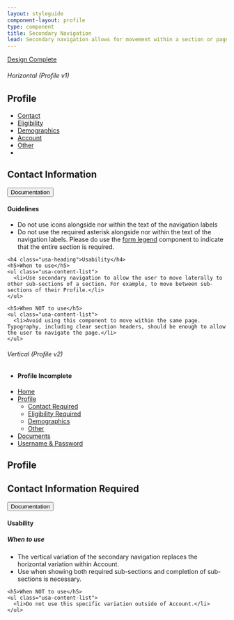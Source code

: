 ```yaml
---
layout: styleguide
component-layout: profile
type: component
title: Secondary Navigation
lead: Secondary navigation allows for movement within a section or page.
---
```


<a href="{{ site.baseurl }}/getting-started/#maturity" class="usa-label maturity design_complete">
  Design Complete
</a>

<h6 class="usa-heading-alt">Horizontal (Profile v1)</h6>
<div class="preview">
  <section class="usajobs-canvas">
    <h1>Profile</h1>
    <nav class="usajobs-nav-secondary" role="navigation" data-object="nav-secondary" data-target="#usajobs-nav-secondary-menu--profile">
      <div class="usajobs-nav-secondary__body" id="usajobs-menu-profile">
        <ul class="usajobs-nav-secondary__menu">
          <li class="usajobs-nav-secondary__container">
            <a class="usajobs-nav-secondary__item is-active" href="#contact">
              Contact
            </a>
          </li>
          <li class="usajobs-nav-secondary__container">
            <a class="usajobs-nav-secondary__item" href="#eligibility">
              Eligibility
            </a>
          </li>
          <li class="usajobs-nav-secondary__container">
            <a class="usajobs-nav-secondary__item" href="#demographics">
              Demographics
            </a>
          </li>
          <li class="usajobs-nav-secondary__container">
            <a class="usajobs-nav-secondary__item" href="#account">
              Account
            </a>
          </li>
          <li class="usajobs-nav-secondary__container">
            <a class="usajobs-nav-secondary__item" href="#other">
              Other
            </a>
          </li>
          <li class="usajobs-nav-secondary__container more is-hidden">
            <a class="usajobs-nav-secondary__more-toggle" href="#more" data-behavior="nav-secondary.toggle" data-target="#usajobs-nav-secondary-menu--profile"><i class="fa fa-plus"></i></a>
            <ul class="usajobs-nav-secondary__more-container" id="usajobs-nav-secondary-menu--profile" data-state="is-closed">
            </ul>
          </li>
        </ul>
      </div>
    </nav>
    <div class="content">
      <h2>Contact Information</h2>
    </div>
  </section>
</div>

<div class="usa-accordion-bordered usa-accordion-docs">
  <button class="usa-button-unstyled usa-accordion-button"
      aria-expanded="true" aria-controls="doc-0">
    Documentation
  </button>
  <div id="doc-0" aria-hidden="false" class="usa-accordion-content">
    <h4 class="usa-heading">Guidelines</h4>
    <ul class="usa-content-list">
      <li>Do not use icons alongside nor within the text of the navigation labels</li>
      <li>Do not use the required asterisk alongside nor within the text of the navigation labels. Please do use the <a href="{{ site.baseurl }}/form-controls#usajobs-form-legend-documentation">form legend</a> component to indicate that the entire section is required.</li>
    </ul>

    <h4 class="usa-heading">Usability</h4>
    <h5>When to use</h5>
    <ul class="usa-content-list">
      <li>Use secondary navigation to allow the user to move laterally to other sub-sections of a section. For example, to move between sub-sections of their Profile.</li>
    </ul>

    <h5>When NOT to use</h5>
    <ul class="usa-content-list">
      <li>Avoid using this component to move within the same page. Typography, including clear section headers, should be enough to allow the user to navigate the page.</li>
    </ul>
  </div>
</div>

<h6 class="usa-heading-alt">Vertical (Profile v2)</h6>
<div class="preview compact">
  <section class="usajobs-canvas">
    <main class="usajobs-profile" id="main-content" role="main">
      <div class="usajobs-profile-sidenav has-secondary-nav">
        <ul class="usajobs-profile-sidenav__list">
          <li class="usajobs-profile-sidenav__item usajobs-profile-sidenav__profile-container incomplete">
            <h4 class="usajobs-profile-sidenav__profile-status">Profile Incomplete</h4>
          </li>
          <li class="usajobs-profile-sidenav__item">
            <a href="http://usajobs.github.io/american-discovery-trail/signed-in/home/" class="usajobs-profile-sidenav__link home">
              <span class="usajobs-profile-sidenav__icon">
                <i class="fa fa-home"></i>
              </span>Home
            </a>
          </li>
          <li class="usajobs-profile-sidenav__item is-active">
            <a href="#current-page" class="usajobs-profile-sidenav__link profile">
              <span class="usajobs-profile-sidenav__icon">
                <i class="fa fa-user"></i>
              </span>Profile
            </a>
            <ul class="usajobs-profile-sidenav__sub-menu" data-state="is-open">
              <li class="usajobs-profile-sidenav__sub-item">
                <a href="#contact" class="usajobs-profile-sidenav__sub-link is-active is-required">
                  <span class="usajobs-profile-sidenav__sub-icon is-complete"></span> Contact
                  <span class="usajobs-profile-sidenav__sub-text">
                    Required
                  </span>
                </a>
              </li>
              <li class="usajobs-profile-sidenav__sub-item">
                <a href="http://usajobs.github.io/american-discovery-trail/profile/eligibility/" class="usajobs-profile-sidenav__sub-link is-required">
                  <span class="usajobs-profile-sidenav__sub-icon is-incomplete"></span> Eligibility
                  <span class="usajobs-profile-sidenav__sub-text">
                    Required
                  </span>
                </a>
              </li>
              <li class="usajobs-profile-sidenav__sub-item">
                <a href="http://usajobs.github.io/american-discovery-trail/profile/demographics/" class="usajobs-profile-sidenav__sub-link">
                  <span class="usajobs-profile-sidenav__sub-icon is-complete"></span> Demographics
                </a>
              </li>
              <li class="usajobs-profile-sidenav__sub-item">
                <a href="http://usajobs.github.io/american-discovery-trail/profile/other/" class="usajobs-profile-sidenav__sub-link">
                  <span class="usajobs-profile-sidenav__sub-icon is-incomplete"></span> Other
                </a>
              </li>
            </ul>
          </li>
          <li class="usajobs-profile-sidenav__item">
            <a href="http://usajobs.github.io/american-discovery-trail/documents/" class="usajobs-profile-sidenav__link documents">
              <span class="usajobs-profile-sidenav__icon">
                <i class="fa fa-file"></i>
              </span>Documents
            </a>
          </li>
          <li class="usajobs-profile-sidenav__item">
            <a href="http://usajobs.github.io/american-discovery-trail/username/" class="usajobs-profile-sidenav__link username">
              <span class="usajobs-profile-sidenav__icon">
                <i class="fa fa-lock"></i>
              </span>Username &amp; Password
            </a>
          </li>
        </ul>
      </div>
      <div class="usajobs-content-gutter usajobs-profile__body">
        <h1 class="usajobs-profile__title">
          Profile
        </h1>
        <div class="usajobs-profile__section-contents">
          <h2 class="usajobs-profile__section-title is-complete">
            Contact Information
            <span class="usajobs-profile__required-section">
              Required
            </span>
          </h2>
        </div>
      </div>
    </main>
  </section>
</div>

<div class="usa-accordion-bordered usa-accordion-docs">
  <button class="usa-button-unstyled usa-accordion-button"
      aria-expanded="true" aria-controls="doc-1">
    Documentation
  </button>
  <div id="doc-1" aria-hidden="false" class="usa-accordion-content">
    <h4 class="usa-heading">Usability</h4>
    <h5>When to use</h5>
    <ul class="usa-content-list">
      <li>The vertical variation of the secondary navigation replaces the horizontal variation within Account.</li>
      <li>Use when showing both required sub-sections and completion of sub-sections is necessary.</li>
    </ul>

    <h5>When NOT to use</h5>
    <ul class="usa-content-list">
      <li>Do not use this specific variation outside of Account.</li>
    </ul>
  </div>
</div>
